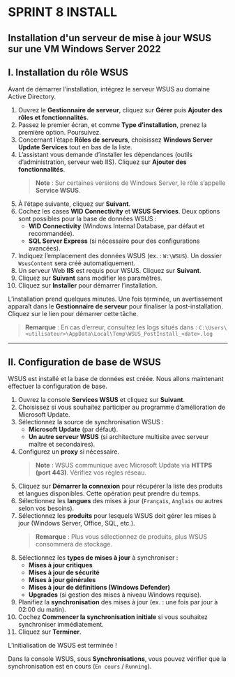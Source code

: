 # SPRINT 8 INSTALL

## Installation d'un serveur de mise à jour WSUS sur une VM Windows Server 2022

## I. Installation du rôle WSUS

Avant de démarrer l’installation, intégrez le serveur WSUS au domaine Active Directory.

1. Ouvrez le **Gestionnaire de serveur**, cliquez sur **Gérer** puis **Ajouter des rôles et fonctionnalités**.
2. Passez le premier écran, et comme **Type d’installation**, prenez la première option. Poursuivez.
3. Concernant l’étape **Rôles de serveurs**, choisissez **Windows Server Update Services** tout en bas de la liste.
4. L’assistant vous demande d’installer les dépendances (outils d’administration, serveur web IIS). Cliquez sur **Ajouter des fonctionnalités**.
   > **Note** : Sur certaines versions de Windows Server, le rôle s’appelle **Service WSUS**.
5. À l’étape suivante, cliquez sur **Suivant**.
6. Cochez les cases **WID Connectivity** et **WSUS Services**. Deux options sont possibles pour la base de données WSUS :
   - **WID Connectivity** (Windows Internal Database, par défaut et recommandée).
   - **SQL Server Express** (si nécessaire pour des configurations avancées).
7. Indiquez l’emplacement des données WSUS (ex. : `W:\WSUS`). Un dossier `WsusContent` sera créé automatiquement.
8. Un serveur Web **IIS** est requis pour WSUS. Cliquez sur **Suivant**.
9. Cliquez sur **Suivant** sans modifier les paramètres.
10. Cliquez sur **Installer** pour démarrer l’installation.

L’installation prend quelques minutes. Une fois terminée, un avertissement apparaît dans le **Gestionnaire de serveur** pour finaliser la post-installation. Cliquez sur le lien pour démarrer cette tâche.

> **Remarque** : En cas d’erreur, consultez les logs situés dans :
> `C:\Users\<utilisateur>\AppData\Local\Temp\WSUS_PostInstall_<date>.log`

---

## II. Configuration de base de WSUS

WSUS est installé et la base de données est créée. Nous allons maintenant effectuer la configuration de base.

1. Ouvrez la console **Services WSUS** et cliquez sur **Suivant**.
2. Choisissez si vous souhaitez participer au programme d’amélioration de Microsoft Update.
3. Sélectionnez la source de synchronisation WSUS :
   - **Microsoft Update** (par défaut).
   - **Un autre serveur WSUS** (si architecture multisite avec serveur maître et secondaires).
4. Configurez un **proxy** si nécessaire.
   > **Note** : WSUS communique avec Microsoft Update via **HTTPS (port 443)**. Vérifiez vos règles réseau.
5. Cliquez sur **Démarrer la connexion** pour récupérer la liste des produits et langues disponibles. Cette opération peut prendre du temps.
6. Sélectionnez les **langues** des mises à jour (`Français`, `Anglais` ou autres selon vos besoins).
7. Sélectionnez les **produits** pour lesquels WSUS doit gérer les mises à jour (Windows Server, Office, SQL, etc.).
   > **Remarque** : Plus vous sélectionnez de produits, plus WSUS consommera de stockage.
8. Sélectionnez les **types de mises à jour** à synchroniser :
   - **Mises à jour critiques**
   - **Mises à jour de sécurité**
   - **Mises à jour générales**
   - **Mises à jour de définitions (Windows Defender)**
   - **Upgrades** (si gestion des mises à niveau Windows requise).
9. Planifiez la **synchronisation** des mises à jour (ex. : une fois par jour à 02:00 du matin).
10. Cochez **Commencer la synchronisation initiale** si vous souhaitez synchroniser immédiatement.
11. Cliquez sur **Terminer**.

L’initialisation de WSUS est terminée !

Dans la console WSUS, sous **Synchronisations**, vous pouvez vérifier que la synchronisation est en cours (`En cours` / `Running`).
